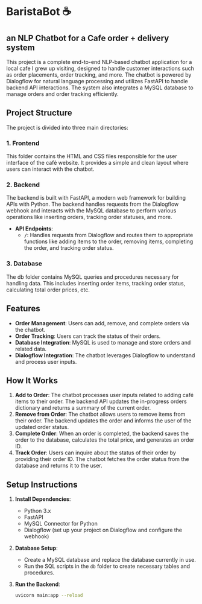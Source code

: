 # BaristaBot ☕️
## an NLP Chatbot for a Cafe order + delivery system

This project is a complete end-to-end NLP-based chatbot application for a local cafe I grew up visiting, designed to handle customer interactions such as order placements, order tracking, and more. The chatbot is powered by Dialogflow for natural language processing and utilizes FastAPI to handle backend API interactions. The system also integrates a MySQL database to manage orders and order tracking efficiently.

## Project Structure

The project is divided into three main directories:

### 1. Frontend

This folder contains the HTML and CSS files responsible for the user interface of the café website. It provides a simple and clean layout where users can interact with the chatbot.

### 2. Backend

The backend is built with FastAPI, a modern web framework for building APIs with Python. The backend handles requests from the Dialogflow webhook and interacts with the MySQL database to perform various operations like inserting orders, tracking order statuses, and more.

- **API Endpoints**:
  - **`/`**: Handles requests from Dialogflow and routes them to appropriate functions like adding items to the order, removing items, completing the order, and tracking order status.

### 3. Database

The db folder contains MySQL queries and procedures necessary for handling data. This includes inserting order items, tracking order status, calculating total order prices, etc.

## Features

- **Order Management**: Users can add, remove, and complete orders via the chatbot.
- **Order Tracking**: Users can track the status of their orders.
- **Database Integration**: MySQL is used to manage and store orders and related data.
- **Dialogflow Integration**: The chatbot leverages Dialogflow to understand and process user inputs.

## How It Works

1. **Add to Order**: The chatbot processes user inputs related to adding café items to their order. The backend API updates the in-progress orders dictionary and returns a summary of the current order.
2. **Remove from Order**: The chatbot allows users to remove items from their order. The backend updates the order and informs the user of the updated order status.
3. **Complete Order**: When an order is completed, the backend saves the order to the database, calculates the total price, and generates an order ID.
4. **Track Order**: Users can inquire about the status of their order by providing their order ID. The chatbot fetches the order status from the database and returns it to the user.

## Setup Instructions

1. **Install Dependencies**:

   - Python 3.x
   - FastAPI
   - MySQL Connector for Python
   - Dialogflow (set up your project on Dialogflow and configure the webhook)

2. **Database Setup**:

   - Create a MySQL database and replace the database currently in use.
   - Run the SQL scripts in the `db` folder to create necessary tables and procedures.

3. **Run the Backend**:
   ```bash
   uvicorn main:app --reload
   ```
